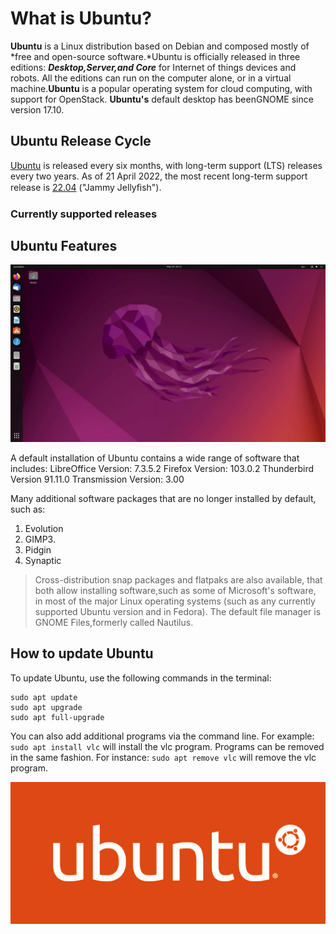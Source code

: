 # What is Ubuntu?


**Ubuntu** is a Linux distribution based on Debian and composed mostly of *free and open-source software.*Ubuntu is officially released in three editions: ***Desktop,Server,and Core*** for Internet of things devices and robots. All the editions can run on the computer alone, or in a virtual machine.**Ubuntu** is a popular operating system for cloud computing, with support for OpenStack. **Ubuntu's** default desktop has beenGNOME since version 17.10.

## Ubuntu Release Cycle

[Ubuntu](https://ubuntu.com/) is released every six months, with long-term support (LTS) releases every two years. As of 21 April 2022, the most recent long-term support release is [22.04](https://ubuntu.com/download/desktop) ("Jammy Jellyﬁsh").

### Currently supported releases

## Ubuntu Features

![ubuntu desktop](ubuntu-desktop.png)

A default installation of Ubuntu contains a wide range of software that includes:
LibreOffice
Version: 7.3.5.2
Firefox
Version: 103.0.2
Thunderbird
Version 91.11.0
Transmission
Version: 3.00

Many additional software packages that are no longer installed by default, such as:
1. Evolution
2. GIMP3.
3. Pidgin
4. Synaptic

> Cross-distribution snap packages and flatpaks are also available, that both
>  allow installing software,such as some of Microsoft's software, in most of
>  the major Linux operating systems (such as any currently supported Ubuntu
>  version and in Fedora). The default file manager is GNOME Files,formerly
>  called Nautilus. 

## How to update Ubuntu

To update Ubuntu, use the following commands in the terminal:

```
sudo apt update
sudo apt upgrade
sudo apt full-upgrade
```

You can also add additional programs via the command line. For example: `sudo apt install vlc` will
install the vlc program. Programs can be removed in the same fashion. For instance: `sudo apt remove vlc` will remove the vlc program.

![ubuntu logo](ubuntu-logo.png)